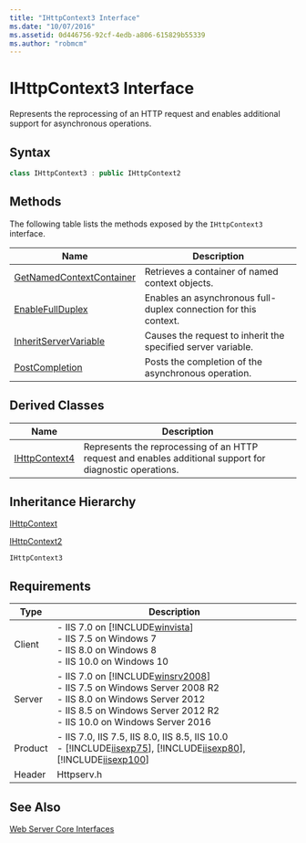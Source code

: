 ```yaml
---
title: "IHttpContext3 Interface"
ms.date: "10/07/2016"
ms.assetid: 0d446756-92cf-4edb-a806-615829b55339
ms.author: "robmcm"
---
```

# IHttpContext3 Interface
Represents the reprocessing of an HTTP request and enables additional support for asynchronous operations.  
  
## Syntax  
  
```cpp  
class IHttpContext3 : public IHttpContext2  
```  
  
## Methods  
 The following table lists the methods exposed by the `IHttpContext3` interface.  
  
|Name|Description|  
|----------|-----------------|  
|[GetNamedContextContainer](../../web-development-reference\native-code-api-reference/ihttpcontext3-getnamedcontextcontainer-method.md)|Retrieves a container of named context objects.|  
|[EnableFullDuplex](../../web-development-reference\native-code-api-reference/ihttpcontext3-enablefullduplex-method.md)|Enables an asynchronous full-duplex connection for this context.|  
|[InheritServerVariable](../../web-development-reference\native-code-api-reference/ihttpcontext3-inheritservervariable-method.md)|Causes the request to inherit the specified server variable.|  
|[PostCompletion](../../web-development-reference\native-code-api-reference/ihttpcontext3-postcompletion-method.md)|Posts the completion of the asynchronous operation.|  
  
## Derived Classes  
  
|Name|Description|  
|----------|-----------------|  
|[IHttpContext4](../../web-development-reference\native-code-api-reference/ihttpcontext4-interface.md)|Represents the reprocessing of an HTTP request and enables additional support for diagnostic operations.|  
  
## Inheritance Hierarchy  
 [IHttpContext](../../web-development-reference\native-code-api-reference/ihttpcontext-interface.md)  
  
 [IHttpContext2](../../web-development-reference\native-code-api-reference/ihttpcontext2-interface.md)  
  
 `IHttpContext3`  
  
## Requirements  
  
|Type|Description|  
|----------|-----------------|  
|Client|-   IIS 7.0 on [!INCLUDE[winvista](../../wmi-provider/includes/winvista-md.md)]<br />-   IIS 7.5 on Windows 7<br />-   IIS 8.0 on Windows 8<br />-   IIS 10.0 on Windows 10|  
|Server|-   IIS 7.0 on [!INCLUDE[winsrv2008](../../wmi-provider/includes/winsrv2008-md.md)]<br />-   IIS 7.5 on Windows Server 2008 R2<br />-   IIS 8.0 on Windows Server 2012<br />-   IIS 8.5 on Windows Server 2012 R2<br />-   IIS 10.0 on Windows Server 2016|  
|Product|-   IIS 7.0, IIS 7.5, IIS 8.0, IIS 8.5, IIS 10.0<br />-   [!INCLUDE[iisexp75](../../web-development-reference/native-code-api-reference/includes/iisexp75-md.md)], [!INCLUDE[iisexp80](../../web-development-reference/native-code-api-reference/includes/iisexp80-md.md)], [!INCLUDE[iisexp100](../../web-development-reference/native-code-api-reference/includes/iisexp100-md.md)]|  
|Header|Httpserv.h|  
  
## See Also  
 [Web Server Core Interfaces](../../web-development-reference\native-code-api-reference/web-server-core-interfaces.md)